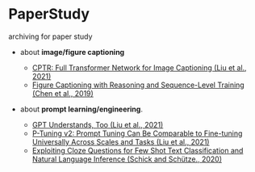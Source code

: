 # PaperStudy
archiving for paper study


- about **image/figure captioning**  
  - [CPTR: Full Transformer Network for Image Captioning (Liu et al., 2021)](https://arxiv.org/abs/2101.10804) 
  - [Figure Captioning with Reasoning and Sequence-Level Training (Chen et al., 2019)](https://arxiv.org/abs/1906.02850)
  
- about **prompt learning/engineering**. 
  - [GPT Understands, Too (Liu et al., 2021)](https://arxiv.org/abs/2103.10385) 
  - [P-Tuning v2: Prompt Tuning Can Be Comparable to Fine-tuning Universally Across Scales and Tasks (Liu et al., 2021)](https://arxiv.org/abs/2110.07602) 
  - [Exploiting Cloze Questions for Few Shot Text Classification and Natural Language Inference (Schick and Schütze., 2020)](https://arxiv.org/abs/2001.07676) 
